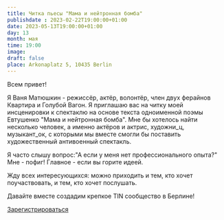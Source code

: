 ```yaml
---
title: Читка пьесы "Мама и нейтронная бомба"
publishdate : 2023-02-22T19:00:00+01:00
date: 2023-05-13T19:00:00+01:00
day: 13
month: мая
time: 19:00
image: 
draft: false
place: Arkonaplatz 5, 10435 Berlin
---
```

Всем привет!

Я Ваня Матюшкин - режиссёр, актёр, волонтёр, член двух ферайнов Квартира и Голубой Вагон. Я приглашаю вас на читку моей инсценировки к спектаклю на основе текста одноименной поэмы Евтушенко "Мама и нейтронная бомба". Мне бы хотелось найти несколько человек, а именно актёров и актрис, художни_ц, музыкант_ок, с которыми мы вместе смогли бы поставить художественный антивоенный спектакль.

Я часто слышу вопрос:"А если у меня нет профессионального опыта?" Мне - пофиг! Главное - если вы горите идеей.

Жду всех интересующихся: можно приходить и тем, кто хочет поучаствовать, и тем, кто хочет послушать.

Давайте вместе создадим крепкое TIN сообщество в Берлине!

[Зарегистрироваться](https://www.eventbrite.de/e/632607545197)